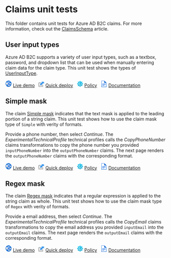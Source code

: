 # Claims unit tests

This folder contains unit tests for Azure AD B2C claims. For more information, check out the [ClaimsSchema](https://docs.microsoft.com/azure/active-directory-b2c/claimsschema) article.

## User input types

Azure AD B2C supports a variety of user input types, such as a textbox, password, and dropdown list that can be used when manually entering claim data for the claim type. This unit test shows the types of [UserInputType](https://docs.microsoft.com/azure/active-directory-b2c/claimsschema#userinputtype). 

![live demo](../media/demo.png) [Live demo](https://b2clivedemo.b2clogin.com/b2clivedemo.onmicrosoft.com/B2C_1A_Claim_UserInputTypes_All/oauth2/v2.0/authorize?client_id=cfaf887b-a9db-4b44-ac47-5efff4e2902c&nonce=defaultNonce&redirect_uri=https%3A%2F%2Fjwt.ms&scope=openid&response_type=id_token&prompt=login) &nbsp; ![Quick deploy](../media/deploy.png) [Quick deploy](https://b2ciefsetupapp.azurewebsites.net/)  &nbsp; ![policy](../media/policy.png) [Policy](Claim_UserInputTypes_All.xml) &nbsp;  ![documentation](../media/doc.png) [Documentation](https://docs.microsoft.com/azure/active-directory-b2c/claimsschema#userinputtype)


## Simple mask

The claim [Simple mask](https://docs.microsoft.com/azure/active-directory-b2c/claimsschema#mask) indicates that the text mask is applied to the leading portion of a string claim.  This unit test shows how to use the claim mask type of `Simple` with verity of formats.

Provide a phone number, then select *Continue*. The *ExperimentalTechnicalProfile* technical profiles calls the *CopyPhoneNumber* claims transformations to copy the phone number you provided `inputPhoneNumber` into the `outputPhoneNumber` claims. The next page renders the `outputPhoneNumber` claims with the corresponding format.

![live demo](../media/demo.png) [Live demo](https://b2clivedemo.b2clogin.com/b2clivedemo.onmicrosoft.com/B2C_1A_Claim_Mask_Simple/oauth2/v2.0/authorize?client_id=cfaf887b-a9db-4b44-ac47-5efff4e2902c&nonce=defaultNonce&redirect_uri=https%3A%2F%2Fjwt.ms&scope=openid&response_type=id_token&prompt=login) &nbsp; ![Quick deploy](../media/deploy.png) [Quick deploy](https://b2ciefsetupapp.azurewebsites.net/)  &nbsp; ![policy](../media/policy.png) [Policy](Claim_Mask_Simple.xml) &nbsp;  ![documentation](../media/doc.png) [Documentation](https://docs.microsoft.com/azure/active-directory-b2c/claimsschema#mask)

## Regex mask

The claim [Regex mask](https://docs.microsoft.com/azure/active-directory-b2c/claimsschema#mask) indicates that a regular expression is applied to the string claim as whole. This unit test shows how to use the claim mask type of `Regex` with verity of formats.

Provide a email address, then select *Continue*. The *ExperimentalTechnicalProfile* technical profiles calls the *CopyEmail* claims transformations to copy the email address you provided `inputEmail` into the `outputEmail` claims. The next page renders the `outputEmail` claims with the corresponding format.

![live demo](../media/demo.png) [Live demo](https://b2clivedemo.b2clogin.com/b2clivedemo.onmicrosoft.com/B2C_1A_Claim_Mask_Regex/oauth2/v2.0/authorize?client_id=cfaf887b-a9db-4b44-ac47-5efff4e2902c&nonce=defaultNonce&redirect_uri=https%3A%2F%2Fjwt.ms&scope=openid&response_type=id_token&prompt=login) &nbsp; ![Quick deploy](../media/deploy.png) [Quick deploy](https://b2ciefsetupapp.azurewebsites.net/)  &nbsp; ![policy](../media/policy.png) [Policy](Claim_Mask_Regex.xml) &nbsp;  ![documentation](../media/doc.png) [Documentation](https://docs.microsoft.com/azure/active-directory-b2c/claimsschema#mask)